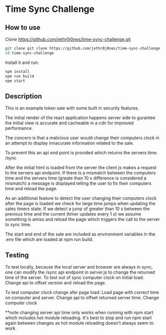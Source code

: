 # Time Sync Challenge

## How to use
Clone https://github.com/jethr0j0nes/time-sync-challenge.git

```bash
git clone git clone https://github.com/jethr0j0nes/time-sync-challenge.git
cd time-sync-challenge
```

Install it and run:

```bash
npm install
npm run build
npm start
```

## Description
This is an example token sale with some built in security features.

The initial render of the react application happens server side to gurantee the initial view is accurate and cacheable in a cdn for improved performance.

The concern is that a malicious user would change their computers clock in an attempt to display innacurate information related to the sale.

To prevent this an api end point is provided which returns the servers time.
/sync

After the initial html is loaded from the server the client js makes a request to the servers api endpoint.
If there is a mismatch between the computers time and the servers time (greate than 10 s difference is considered a mismatch) a message is displayed telling the user to fix their computers time and reload the page.

As an additional feature to detect the user changing their computers clock after the page is loaded we check for large time jumps when updating the sales timers state.  If we detect a jump of greater than 10 s between the previous time and the current (timer updates every 1 s) we assume something is amiss and reload the page which triggers the call to the server to sync time.

The start and end of the sale are included as environment variables in the .env file which are loaded at npm run build.

## Testing
To test locally, because the local server and browser are always in sync, one can modify the /sync api endpoint in server.js to change the returned time of the server.
To test out of sync computer clock on initial load:
Change api to offset version and reload the page.

To test computer clock change afer page load:
Load page with correct time on computer and server.
Change api to offset returned server time.
Change computer clock

 **note changing server api time only works when running with npm start which includes hot module reloading.  It's best to stop and run npm start again between changes as hot module reloading doesn't always seem to work.

